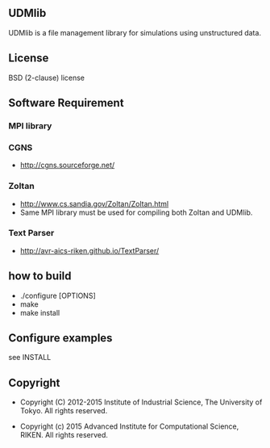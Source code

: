 ## UDMlib
UDMlib is a file management library for simulations using unstructured data.


## License
BSD (2-clause) license


## Software Requirement

### MPI library

### CGNS
- http://cgns.sourceforge.net/

### Zoltan
- http://www.cs.sandia.gov/Zoltan/Zoltan.html
- Same MPI library must be used for compiling both Zoltan and UDMlib.

### Text Parser
- http://avr-aics-riken.github.io/TextParser/

## how to build
- ./configure [OPTIONS]
- make
- make install

## Configure examples
see INSTALL

## Copyright
- Copyright (C) 2012-2015 Institute of Industrial Science, The University of Tokyo. All rights reserved.

- Copyright (c) 2015 Advanced Institute for Computational Science, RIKEN. All rights reserved.